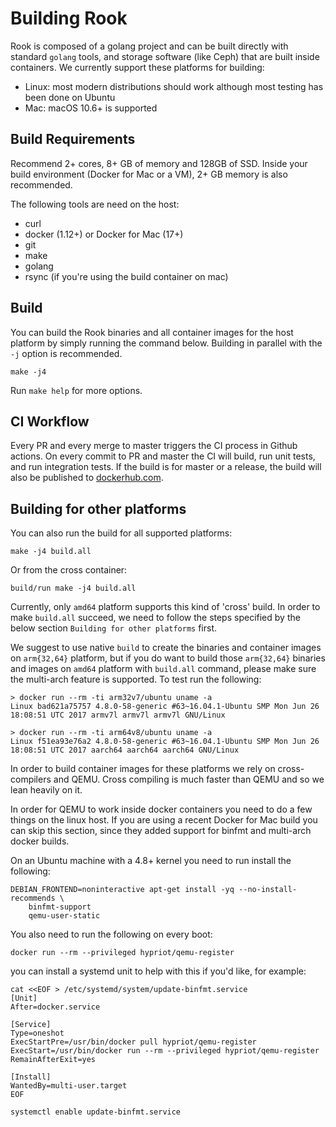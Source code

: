 # Building Rook

Rook is composed of a golang project and can be built directly with standard `golang` tools,
and storage software (like Ceph) that are built inside containers. We currently support
these platforms for building:

* Linux: most modern distributions should work although most testing has been done on Ubuntu
* Mac: macOS 10.6+ is supported

## Build Requirements

Recommend 2+ cores, 8+ GB of memory and 128GB of SSD. Inside your build environment (Docker for Mac or a VM), 2+ GB memory is also recommended.

The following tools are need on the host:

* curl
* docker (1.12+) or Docker for Mac (17+)
* git
* make
* golang
* rsync (if you're using the build container on mac)

## Build

You can build the Rook binaries and all container images for the host platform by simply running the
command below. Building in parallel with the `-j` option is recommended.

```console
make -j4
```

Run `make help` for more options.

## CI Workflow

Every PR and every merge to master triggers the CI process in Github actions.
On every commit to PR and master the CI will build, run unit tests, and run integration tests.
If the build is for master or a release, the build will also be published to
[dockerhub.com](https://cloud.docker.com/u/rook/repository/list).

## Building for other platforms

You can also run the build for all supported platforms:

```console
make -j4 build.all
```

Or from the cross container:

```console
build/run make -j4 build.all
```

Currently, only `amd64` platform supports this kind of 'cross' build. In order to make `build.all`
succeed, we need to follow the steps specified by the below section `Building for other platforms`
first.

We suggest to use native `build` to create the binaries and container images on `arm{32,64}`
platform, but if you do want to build those `arm{32,64}` binaries and images on `amd64` platform
with `build.all` command, please make sure the multi-arch feature is supported. To test run the
following:

```console
> docker run --rm -ti arm32v7/ubuntu uname -a
Linux bad621a75757 4.8.0-58-generic #63~16.04.1-Ubuntu SMP Mon Jun 26 18:08:51 UTC 2017 armv7l armv7l armv7l GNU/Linux

> docker run --rm -ti arm64v8/ubuntu uname -a
Linux f51ea93e76a2 4.8.0-58-generic #63~16.04.1-Ubuntu SMP Mon Jun 26 18:08:51 UTC 2017 aarch64 aarch64 aarch64 GNU/Linux
```

In order to build container images for these platforms we rely on cross-compilers and QEMU. Cross compiling is much faster than QEMU and so we lean heavily on it.

In order for QEMU to work inside docker containers you need to do a few things on
the linux host. If you are using a recent Docker for Mac build you can skip this section, since they added support for binfmt and multi-arch docker builds.

On an Ubuntu machine with a 4.8+ kernel you need to run install the following:

```console
DEBIAN_FRONTEND=noninteractive apt-get install -yq --no-install-recommends \
    binfmt-support
    qemu-user-static
```

You also need to run the following on every boot:

```console
docker run --rm --privileged hypriot/qemu-register
```

you can install a systemd unit to help with this if you'd like, for example:

```console
cat <<EOF > /etc/systemd/system/update-binfmt.service
[Unit]
After=docker.service

[Service]
Type=oneshot
ExecStartPre=/usr/bin/docker pull hypriot/qemu-register
ExecStart=/usr/bin/docker run --rm --privileged hypriot/qemu-register
RemainAfterExit=yes

[Install]
WantedBy=multi-user.target
EOF

systemctl enable update-binfmt.service
```
